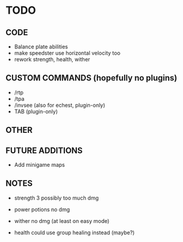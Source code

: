 # TODO

## CODE
- Balance plate abilities
- make speedster use horizontal velocity too
- rework strength, health, wither

## CUSTOM COMMANDS (hopefully no plugins)
- /rtp
- /tpa
- /invsee (also for echest, plugin-only)
- TAB (plugin-only)

## OTHER


## FUTURE ADDITIONS
- Add minigame maps





## NOTES
- strength 3 possibly too much dmg
- power potions no dmg

- wither no dmg (at least on easy mode)

- health could use group healing instead (maybe?)
